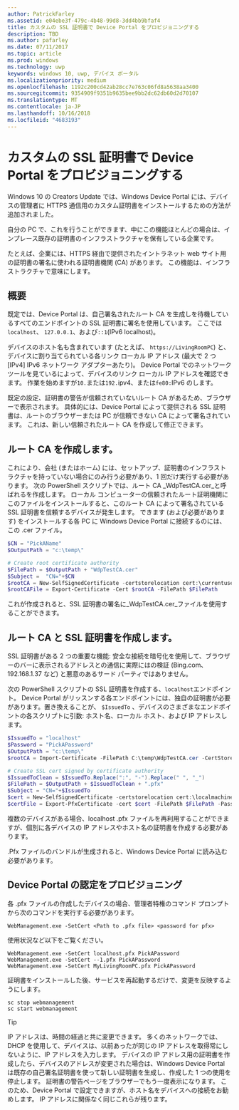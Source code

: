 ```yaml
---
author: PatrickFarley
ms.assetid: e04ebe3f-479c-4b48-99d8-3dd4bb9bfaf4
title: カスタムの SSL 証明書で Device Portal をプロビジョニングする
description: TBD
ms.author: pafarley
ms.date: 07/11/2017
ms.topic: article
ms.prod: windows
ms.technology: uwp
keywords: windows 10, uwp, デバイス ポータル
ms.localizationpriority: medium
ms.openlocfilehash: 1192c200cd42ab28cc7e763c06fd8a5638aa3400
ms.sourcegitcommit: 9354909f9351b9635bee9bb2dc62db60d2d70107
ms.translationtype: MT
ms.contentlocale: ja-JP
ms.lasthandoff: 10/16/2018
ms.locfileid: "4683193"
---
```

# <a name="provision-device-portal-with-a-custom-ssl-certificate"></a>カスタムの SSL 証明書で Device Portal をプロビジョニングする
Windows 10 の Creators Update では、Windows Device Portal には、デバイスの管理者に HTTPS 通信用のカスタム証明書をインストールするための方法が追加されました。 

自分の PC で、これを行うことができます、中にこの機能ほとんどの場合は、インプレース既存の証明書のインフラストラクチャを保有している企業です。  

たとえば、企業には、HTTPS 経由で提供されたイントラネット web サイト用の証明書の署名に使われる証明書機関 (CA) があります。 この機能は、インフラストラクチャで意味にします。 

## <a name="overview"></a>概要
既定では、Device Portal は、自己署名されたルート CA を生成しを待機しているすべてのエンドポイントの SSL 証明書に署名を使用しています。 ここでは`localhost`、 `127.0.0.1`、および`::1`(IPv6 localhost)。

デバイスのホスト名も含まれています (たとえば、 `https://LivingRoomPC`) と、デバイスに割り当てられている各リンク ローカル IP アドレス (最大で 2 つ [IPv4] IPv6 ネットワーク アダプターあたり)。 Device Portal でのネットワーク ツールを見ているによって、デバイスのリンク ローカル IP アドレスを確認できます。 作業を始めますが`10.`または`192.`ipv4、または`fe80:`IPv6 のします。 

既定の設定、証明書の警告が信頼されていないルート CA があるため、ブラウザーで表示されます。 具体的には、Device Portal によって提供される SSL 証明書は、ルートのブラウザーまたは PC が信頼できない CA によって署名されています。 これは、新しい信頼されたルート CA を作成して修正できます。

## <a name="create-a-root-ca"></a>ルート CA を作成します。

これにより、会社 (またはホーム) には、セットアップ、証明書のインフラストラクチャを持っていない場合にのみ行う必要があり、1 回だけ実行する必要があります。 次の PowerShell スクリプトでは、ルート CA _WdpTestCA.cer_と呼ばれるを作成します。 ローカル コンピューターの信頼されたルート証明機関にこのファイルをインストールすると、このルート CA によって署名されている SSL 証明書を信頼するデバイスが発生します。 できます (および必要があります) をインストールする各 PC に Windows Device Portal に接続するのには、この .cer ファイル。  

```PowerShell
$CN = "PickAName"
$OutputPath = "c:\temp\"

# Create root certificate authority
$FilePath = $OutputPath + "WdpTestCA.cer"
$Subject =  "CN="+$CN
$rootCA = New-SelfSignedCertificate -certstorelocation cert:\currentuser\my -Subject $Subject -HashAlgorithm "SHA512" -KeyUsage CertSign,CRLSign
$rootCAFile = Export-Certificate -Cert $rootCA -FilePath $FilePath
```

これが作成されると、SSL 証明書の署名に_WdpTestCA.cer_ファイルを使用することができます。 

## <a name="create-an-ssl-certificate-with-the-root-ca"></a>ルート CA と SSL 証明書を作成します。

SSL 証明書がある 2 つの重要な機能: 安全な接続を暗号化を使用して、ブラウザーのバーに表示されるアドレスとの通信に実際にはの検証 (Bing.com、192.168.1.37 など) と悪意のあるサード パーティではありません。

次の PowerShell スクリプトの SSL 証明書を作成する、`localhost`エンドポイント。 Device Portal がリッスンする各エンドポイントには、独自の証明書が必要があります。置き換えることが、 `$IssuedTo` 、デバイスのさまざまなエンドポイントの各スクリプトに引数: ホスト名、ローカル ホスト、および IP アドレスします。

```PowerShell
$IssuedTo = "localhost"
$Password = "PickAPassword"
$OutputPath = "c:\temp\"
$rootCA = Import-Certificate -FilePath C:\temp\WdpTestCA.cer -CertStoreLocation Cert:\CurrentUser\My\

# Create SSL cert signed by certificate authority
$IssuedToClean = $IssuedTo.Replace(":", "-").Replace(" ", "_")
$FilePath = $OutputPath + $IssuedToClean + ".pfx"
$Subject = "CN="+$IssuedTo
$cert = New-SelfSignedCertificate -certstorelocation cert:\localmachine\my -Subject $Subject -DnsName $IssuedTo -Signer $rootCA -HashAlgorithm "SHA512"
$certFile = Export-PfxCertificate -cert $cert -FilePath $FilePath -Password (ConvertTo-SecureString -String $Password -Force -AsPlainText)
```

複数のデバイスがある場合、localhost .pfx ファイルを再利用することができますが、個別に各デバイスの IP アドレスやホスト名の証明書を作成する必要があります。

.Pfx ファイルのバンドルが生成されると、Windows Device Portal に読み込む必要があります。 

## <a name="provision-device-portal-with-the-certifications"></a>Device Portal の認定をプロビジョニング

各 .pfx ファイルの作成したデバイスの場合、管理者特権のコマンド プロンプトから次のコマンドを実行する必要があります。

```
WebManagement.exe -SetCert <Path to .pfx file> <password for pfx> 
```

使用状況など以下をご覧ください。
```
WebManagement.exe -SetCert localhost.pfx PickAPassword
WebManagement.exe -SetCert --1.pfx PickAPassword
WebManagement.exe -SetCert MyLivingRoomPC.pfx PickAPassword
```

証明書をインストールした後、サービスを再起動するだけで、変更を反映するようにします。

```
sc stop webmanagement
sc start webmanagement
```

> [!TIP]
> IP アドレスは、時間の経過と共に変更できます。
多くのネットワークでは、DHCP を使用して、デバイスは、以前あったが同じの IP アドレスを取得常にしないように、IP アドレスを入力します。 デバイスの IP アドレス用の証明書を作成したら、デバイスのアドレスが変更された場合は、Windows Device Portal は既存の自己署名証明書を使って新しい証明書を生成し、作成した 1 つの使用を停止します。 証明書の警告ページをブラウザーでもう一度表示になります。 このため、Device Portal で設定できますが、ホスト名をデバイスへの接続をお勧めします。 IP アドレスに関係なく同じこれらが残ります。
